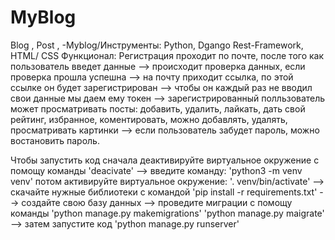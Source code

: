 # MyBlog
Blog , Post , 
-Myblog/Инструменты: Python, Dgango Rest-Framework, HTML/ CSS
Функционал:
  Регистрация проходит по почте, после того как пользователь
  введет данные --> происходит проверка данных, если проверка 
  прошла успешна --> на почту приходит ссылка, по этой ссылке 
  он будет зарегистрирован --> чтобы он каждый раз не вводил 
  свои данные мы даем ему токен --> зарегистрированный полльзователь
  может просматривать посты: добавить, удалить, лайкать, дать свой рейтинг,
  избранное, коментировать, можно добавлять, удалять, просматривать картинки  -->
  если пользователь забудет пароль, можно востановить пароль.
  
  
Чтобы запустить код сначала деактивируйте виртуальное окружение
с помощу команды 'deacivate' --> введите команду: 'python3 -m venv venv'
потом активируйте виртуальное окружение: '. venv/bin/activate' --> скачайте 
нужные библиотеки с командой 'pip install -r requirements.txt' -->
создайте свою базу данных --> проведите миграции с помощу команды 'python
manage.py makemigrations' 'python manage.py maigrate' --> затем запустите
код 'python manage.py runserver' 

